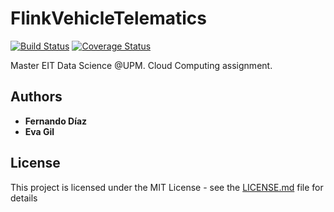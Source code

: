 # FlinkVehicleTelematics
[![Build Status](https://travis-ci.org/fdiazgon/flink-vehicle-telematics.svg?branch=master)](https://travis-ci.org/fdiazgon/flink-vehicle-telematics)
[![Coverage Status](https://coveralls.io/repos/github/fdiazgon/flink-vehicle-telematics/badge.svg?branch=master)](https://coveralls.io/github/fdiazgon/flink-vehicle-telematics?branch=master)

Master EIT Data Science @UPM. Cloud Computing assignment.

## Authors

* **Fernando Díaz**
* **Eva Gil**

## License

This project is licensed under the MIT License - see the [LICENSE.md](LICENSE.md) file for details
